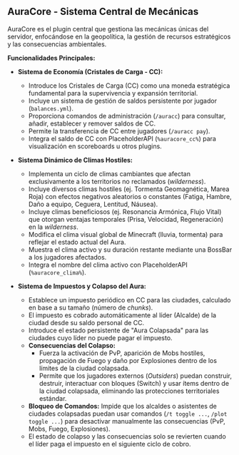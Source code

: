 ## AuraCore - Sistema Central de Mecánicas

AuraCore es el plugin central que gestiona las mecánicas únicas del servidor, enfocándose en la geopolítica, la gestión de recursos estratégicos y las consecuencias ambientales.

**Funcionalidades Principales:**

* **Sistema de Economía (Cristales de Carga - CC):**
    * Introduce los Cristales de Carga (CC) como una moneda estratégica fundamental para la supervivencia y expansión territorial.
    * Incluye un sistema de gestión de saldos persistente por jugador (`balances.yml`).
    * Proporciona comandos de administración (`/auracc`) para consultar, añadir, establecer y remover saldos de CC.
    * Permite la transferencia de CC entre jugadores (`/auracc pay`).
    * Integra el saldo de CC con PlaceholderAPI (`%auracore_cc%`) para visualización en scoreboards u otros plugins.

* **Sistema Dinámico de Climas Hostiles:**
    * Implementa un ciclo de climas cambiantes que afectan exclusivamente a los territorios no reclamados (*wilderness*).
    * Incluye diversos climas hostiles (ej. Tormenta Geomagnética, Marea Roja) con efectos negativos aleatorios o constantes (Fatiga, Hambre, Daño a equipo, Ceguera, Lentitud, Náusea).
    * Incluye climas beneficiosos (ej. Resonancia Armónica, Flujo Vital) que otorgan ventajas temporales (Prisa, Velocidad, Regeneración) en la *wilderness*.
    * Modifica el clima visual global de Minecraft (lluvia, tormenta) para reflejar el estado actual del Aura.
    * Muestra el clima activo y su duración restante mediante una BossBar a los jugadores afectados.
    * Integra el nombre del clima activo con PlaceholderAPI (`%auracore_clima%`).

* **Sistema de Impuestos y Colapso del Aura:**
    * Establece un impuesto periódico en CC para las ciudades, calculado en base a su tamaño (número de *chunks*).
    * El impuesto es cobrado automáticamente al líder (Alcalde) de la ciudad desde su saldo personal de CC.
    * Introduce el estado persistente de "Aura Colapsada" para las ciudades cuyo líder no puede pagar el impuesto.
    * **Consecuencias del Colapso:**
        * Fuerza la activación de PvP, aparición de Mobs hostiles, propagación de Fuego y daño por Explosiones dentro de los límites de la ciudad colapsada.
        * Permite que los jugadores externos (*Outsiders*) puedan construir, destruir, interactuar con bloques (Switch) y usar ítems dentro de la ciudad colapsada, eliminando las protecciones territoriales estándar.
    * **Bloqueo de Comandos:** Impide que los alcaldes o asistentes de ciudades colapsadas puedan usar comandos (`/t toggle ...`, `/plot toggle ...`) para desactivar manualmente las consecuencias (PvP, Mobs, Fuego, Explosiones).
    * El estado de colapso y las consecuencias solo se revierten cuando el líder paga el impuesto en el siguiente ciclo de cobro.
